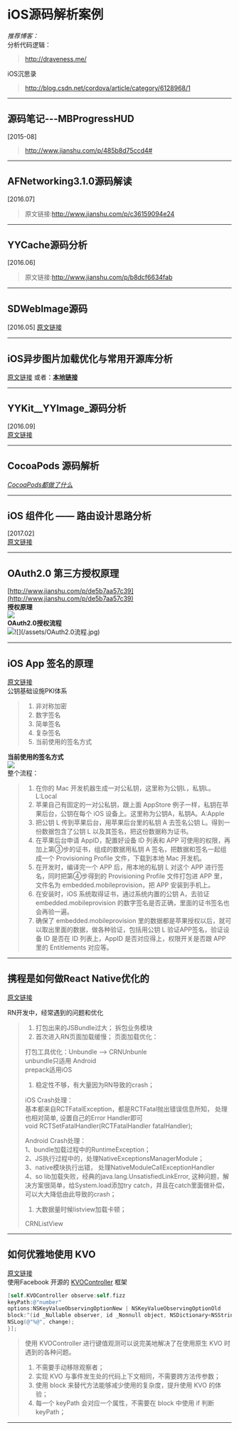 # iOS源码解析案例

_推荐博客：_  
 分析代码逻辑：
 > http://draveness.me/
 
iOS沉思录
> http://blog.csdn.net/cordova/article/category/6128968/1

---

## 源码笔记---MBProgressHUD
\[2015-08\]  
> http://www.jianshu.com/p/485b8d75ccd4#

---

## AFNetworking3.1.0源码解读
\[2016.07\]  
> 原文链接:http://www.jianshu.com/p/c36159094e24

---

## YYCache源码分析
\[2016.06\]  
> 原文链接:http://www.jianshu.com/p/b8dcf6634fab

---
## SDWebImage源码

\[2016.05\]
[原文链接](http://www.jianshu.com/p/82c7f2865c92#)

---

## iOS异步图片加载优化与常用开源库分析

[原文链接](http://www.jianshu.com/p/3b2c95e1404f)
或者：[**本地链接**](./yi-bu-jia-zai-tu-pian-you-hua.md)

---

## YYKit_\_YYImage_源码分析

\[2016.09\]  
[原文链接](http://www.jianshu.com/p/588d22e0b271)

---
## **CocoaPods 源码解析**

[_CocoaPods都做了什么_](https://zhuanlan.zhihu.com/p/22652365)

---
## iOS 组件化 —— 路由设计思路分析

\[2017.02\]  
[原文链接](http://www.jianshu.com/p/76da56b3bd55)

---

## OAuth2.0 第三方授权原理

[http://www.jianshu.com/p/de5b7aa57c39](http://www.jianshu.com/p/de5b7aa57c39)  
**授权原理**  
![](/assets/OAuth原理.jpg)  
**OAuth2.0授权流程**  
![!\[\]\(/assets/OAuth2.0流程.jpg\)](/assets/Oauth2.0授权码模式示意图.jpg)

---

## **iOS App 签名的原理**

[原文链接](https://zhuanlan.zhihu.com/p/25873775)  
公钥基础设施PKI体系

> 1. 非对称加密
> 2. 数字签名
> 3. 简单签名
> 4. 复杂签名
> 5. 当前使用的签名方式

**当前使用的签名方式**  
![](/assets/v2-779c5beca262fbd0da75c26ca1f84b55_r.png)  
整个流程：

> 1. 在你的 Mac 开发机器生成一对公私钥，这里称为公钥L，私钥L。L:Local
> 2. 苹果自己有固定的一对公私钥，跟上面 AppStore 例子一样，私钥在苹果后台，公钥在每个 iOS 设备上。这里称为公钥A，私钥A。A:Apple
> 3. 把公钥 L 传到苹果后台，用苹果后台里的私钥 A 去签名公钥 L。得到一份数据包含了公钥 L 以及其签名，把这份数据称为证书。
> 4. 在苹果后台申请 AppID，配置好设备 ID 列表和 APP 可使用的权限，再加上第③步的证书，组成的数据用私钥 A 签名，把数据和签名一起组成一个 Provisioning Profile 文件，下载到本地 Mac 开发机。
> 5. 在开发时，编译完一个 APP 后，用本地的私钥 L 对这个 APP 进行签名，同时把第④步得到的 Provisioning Profile 文件打包进 APP 里，文件名为 embedded.mobileprovision，把 APP 安装到手机上。
> 6. 在安装时，iOS 系统取得证书，通过系统内置的公钥 A，去验证 embedded.mobileprovision 的数字签名是否正确，里面的证书签名也会再验一遍。
> 7. 确保了 embedded.mobileprovision 里的数据都是苹果授权以后，就可以取出里面的数据，做各种验证，包括用公钥 L 验证APP签名，验证设备 ID 是否在 ID 列表上，AppID 是否对应得上，权限开关是否跟 APP 里的 Entitlements 对应等。

---

## **携程是如何做React Native优化的**

[原文链接](https://zhuanlan.zhihu.com/p/23715716)

RN开发中，经常遇到的问题和优化

> 1. 打包出来的JSBundle过大；
>    拆包业务模块
> 2. 首次进入RN页面加载缓慢； 
>    页面加载优化：
>
> 打包工具优化：Unbundle --&gt; CRNUnbunle  
> unbundle只适用 Android  
> prepack适用iOS
>
> 1. 稳定性不够，有大量因为RN导致的crash；
>
> iOS Crash处理：  
> 基本都来自RCTFatalException，都是RCTFatal抛出错误信息所知， 处理也相对简单, 设置自己的Error Handler即可  
> void RCTSetFatalHandler\(RCTFatalHandler fatalHandler\);
>
> Android Crash处理：  
> 1、bundle加载过程中的RuntimeException；  
> 2、JS执行过程中的，处理NativeExceptionsManagerModule；  
> 3、native模块执行出错， 处理NativeModuleCallExceptionHandler  
> 4、so lib加载失败，经典的java.lang.UnsatisfiedLinkError, 这种问题，解决方案很简单，给System.load添加try catch，并且在catch里面做补偿，可以大大降低由此导致的crash；
>
> 1. 大数据量时候listview加载卡顿；
>
> CRNListView

---

## **如何优雅地使用 KVO**

[原文链接](https://zhuanlan.zhihu.com/p/25582696)  
使用Facebook 开源的 [KVOController](https://github.com/facebook/KVOController) 框架

```objectivec
[self.KVOController observe:self.fizz
keyPath:@"number"
options:NSKeyValueObservingOptionNew | NSKeyValueObservingOptionOld
block:^(id _Nullable observer, id _Nonnull object, NSDictionary<NSString *,id> * _Nonnull change) {
NSLog(@"%@", change);
}];
```

> 使用 KVOController 进行键值观测可以说完美地解决了在使用原生 KVO 时遇到的各种问题。  
> 1. 不需要手动移除观察者；  
> 2. 实现 KVO 与事件发生处的代码上下文相同，不需要跨方法传参数；  
> 3. 使用 block 来替代方法能够减少使用的复杂度，提升使用 KVO 的体验；  
> 4. 每一个 keyPath 会对应一个属性，不需要在 block 中使用 if 判断 keyPath；

---



